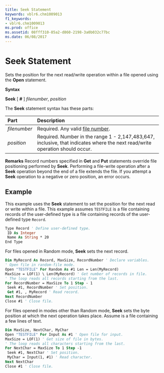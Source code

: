 ```yaml
---
title: Seek Statement
keywords: vblr6.chm1009013
f1_keywords:
- vblr6.chm1009013
ms.prod: office
ms.assetid: 08fff310-85a2-d860-2198-3a0b032c77bc
ms.date: 06/08/2017
---
```



# Seek Statement

Sets the position for the next read/write operation within a file opened using the **Open** statement.

 **Syntax**

 **Seek** [ **#** ] _filenumber_, _position_

The **Seek** statement syntax has these parts:


|**Part**|**Description**|
|:-----|:-----|
| _filenumber_|Required. Any valid [file number](vbe-glossary.md).|
| _position_|Required. Number in the range 1 - 2,147,483,647, inclusive, that indicates where the next read/write operation should occur.|
 **Remarks**
Record numbers specified in **Get** and **Put** statements override file positioning performed by **Seek**.
Performing a file-write operation after a **Seek** operation beyond the end of a file extends the file. If you attempt a **Seek** operation to a negative or zero position, an error occurs.

## Example

This example uses the **Seek** statement to set the position for the next read or write within a file. This example assumes `TESTFILE` is a file containing records of the user-defined type is a file containing records of the user-defined type `Record`.


```vb
Type Record ' Define user-defined type. 
 ID As Integer 
 Name As String * 20 
End Type 

```

For files opened in Random mode, **Seek** sets the next record.




```vb
Dim MyRecord As Record, MaxSize, RecordNumber ' Declare variables. 
' Open file in random-file mode. 
Open "TESTFILE" For Random As #1 Len = Len(MyRecord) 
MaxSize = LOF(1) \ Len(MyRecord) ' Get number of records in file. 
' The loop reads all records starting from the last. 
For RecordNumber = MaxSize To 1 Step - 1 
 Seek #1, RecordNumber ' Set position. 
 Get #1, , MyRecord ' Read record. 
Next RecordNumber 
Close #1 ' Close file. 

```

For files opened in modes other than Random mode, **Seek** sets the byte position at which the next operation takes place. Assume is a file containing a few lines of text.




```vb
Dim MaxSize, NextChar, MyChar 
Open "TESTFILE" For Input As #1 ' Open file for input. 
MaxSize = LOF(1) ' Get size of file in bytes. 
' The loop reads all characters starting from the last. 
For NextChar = MaxSize To 1 Step -1 
 Seek #1, NextChar ' Set position. 
 MyChar = Input(1, #1) ' Read character. 
Next NextChar 
Close #1 ' Close file. 

```


